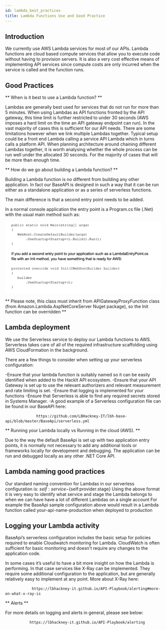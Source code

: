 ```yaml
---
id: lambda_best_practices
title: Lambda Functions Use and Good Practice
---
```



## Introduction
We currently use AWS Lambda services for most of our APIs.  Lambda functions are cloud based compute services that allow you to execute code without having to provision servers.  It is also a very cost effective means of implementing API services since compute costs are only incurred when the service is called and the function runs.

## Good Practices

** When is it best to use a Lambda function? **

Lambdas are generally best used for services that do not run for more than 5 minutes. When using Lambdas as API functions fronted by the API gateway, this time limit is further restricted to under 30 seconds (AWS imposes a hard limit on the time an API gateway endpoint can run).  In the vast majority of cases this is sufficient for our API needs. There are some limitations however when we link multiple Lambdas together. Typical setup could be a front end Lambda calling a service API Lambda which in turns calls a platform API. When planning architecture around chaining different Lambdas together, it is worth analysing whether the whole process can be run well under the allocated 30 seconds.
For the majority of cases that will be more than enough time.

** How do we go about building a Lambda function? **

Building a Lambda function is no different from building any other application.  In fact our BaseAPI is designed in such a way that it can be run either as a standalone application or as a series of serverless functions.

The main difference is that a second entry point needs to be added.

 In a normal console application the entry point is a Program.cs file (.Net) with the usual main method such as:

![alt text](./doc-images/lambda.png)

** Please note, this class must inherit from APIGatewayProxyFunction class (from Amazon.Lambda.AspNetCoreServer Nuget package), so the Init function can be overridden **

## Lambda deployment

We use the Serverless service to deploy our Lambda functions to AWS.  Serverless takes care of all of the required infrastructure scaffolding using AWS CloudFormation in the background.

 There are a few things to consider when setting up your serverless configuration:

-Ensure that your lambda function is suitably named so it can be easily identified when added to the HackIt API ecosystem.
-Ensure that your API Gateway is set up to use the relevant authorizers and relevant measurement and rate limiting is set.
-Ensure that logging is implemented for your functions
-Ensure that Serverless is able to find any required secrets stored in Systems Manager.
-A good example of a Serverless configuration file can be found in our BaseAPI here:

                  https://github.com/LBHackney-IT/lbh-base-api/blob/master/BaseApi/serverless.yml

** Running your Lambda locally vs Running in the cloud (AWS). **

Due to the way the default BaseApi is set up with two application entry points, it is normally not necessary to add any additional tools or frameworks locally for development and debugging. The application can be run and debugged locally as any other .NET Core API.

## Lambda naming good practices

Our standard naming convention for Lambdas in our serverless configuration is: ${self:service}-${self:provider.stage}
Using the above format it is very easy to identify what service and stage the Lambda belongs to when we can have have a lot of different Lambdas on a single account
For example the BaseApi sample configuration above would result in a Lambda function called your-api-name-production when deployed to production

## Logging your Lambda activity

BaseApi’s serverless configuration includes the basic setup for policies required to enable Cloudwatch monitoring for Lambda. CloudWatch is often sufficient for basic monitoring and doesn't require any changes to the application code.

In some cases it’s useful to have a bit more insight on how the Lambda is performing. In that case services like X-Ray can be implemented. They require some additional configuration to the application, but are generally relatively easy to implement at any point. More about X-Ray here:

                https://lbhackney-it.github.io/API-Playbook/alerting#more-on-what-x-ray-is

** Alerts **

For more details on logging and alerts in general, please see below:

               https://lbhackney-it.github.io/API-Playbook/alerting
